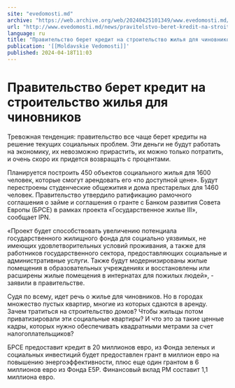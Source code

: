 ```yaml
---
site: "evedomosti.md"
archive: "https://web.archive.org/web/20240425101349/www.evedomosti.md/news/pravitelstvo-beret-kredit-na-stroitelstvo-zhilya-dlya-chinov"
url: "http://www.evedomosti.md/news/pravitelstvo-beret-kredit-na-stroitelstvo-zhilya-dlya-chinov"
language: ru
title: "Правительство берет кредит на строительство жилья для чиновников"
publication: '[[Moldavskie Vedomosti]]'
published: 2024-04-18T11:03
---
```


# Правительство берет кредит на строительство жилья для чиновников

Тревожная тенденция: правительство все чаще берет кредиты на решение текущих социальных проблем. Эти деньги не будут работать на экономику, их невозможно прирастить, их можно только потратить, и очень скоро их придется возвращать с процентами.

Планируется построить 450 объектов социального жилья для 1600 человек, которые смогут арендовать его «по доступной цене». Будут перестроены студенческие общежития и дома престарелых для 1460 человек. Правительство утвердило ратификацию рамочного соглашения о займе и соглашения о гранте с Банком развития Совета Европы (БРСЕ) в рамках проекта «Государственное жилье III», сообщает IPN.

«Проект будет способствовать увеличению потенциала государственного жилищного фонда для социально уязвимых, не имеющих удовлетворительных условий проживания, а также для работников государственного сектора, предоставляющих социальные и административные услуги. Также будут модернизированы жилые помещения в образовательных учреждениях и восстановлены или расширены жилые помещения в интернатах для пожилых людей», - заявили в правительстве.

Судя по всему, идет речь о жилье для чиновников. Но в городах множество пустых квартир, многие из которых сдаются в аренду. Зачем тратиться на строительство домов? Чтобы жильцы потом приватизировали эти социальные квартиры? И что это за такие ценные кадры, которых нужно обеспечивать квадратными метрами за счет налогоплательщиков?

БРСЕ предоставит кредит в 20 миллионов евро, из Фонда зеленых и социальных инвестиций будет предоставлен грант в миллион евро на повышению энергоэффективности, плюс еще один грантом в 6 миллионов евро из Фонда E5P. Финансовый вклад РМ составит 1,1 миллиона евро.